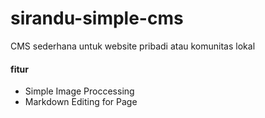 # sirandu-simple-cms

CMS sederhana untuk website pribadi atau komunitas lokal

#### fitur
- Simple Image Proccessing
- Markdown Editing for Page
